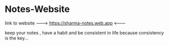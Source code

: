 # Notes-Website

link to website ---> https://sharma-notes.web.app  <---

keep your notes , have a habit and be consistent in life because consistency is the key...
